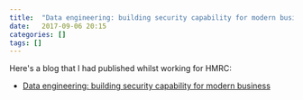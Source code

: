 ```yaml
---
title:  "Data engineering: building security capability for modern business"
date:   2017-09-06 20:15
categories: []
tags: []
---
```

Here's a blog that I had published whilst working for HMRC:

- [Data engineering: building security capability for modern business][blog]

[blog]: https://hmrcdigital.blog.gov.uk/2017/09/06/data-engineering-building-security-capability-for-modern-business/
